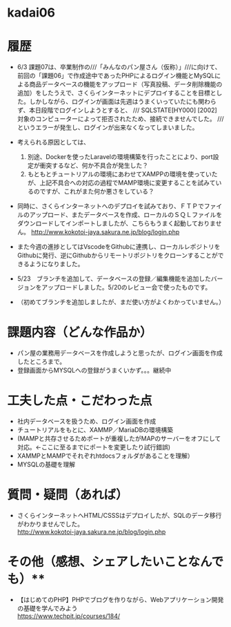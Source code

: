# kadai06

# 履歴
- 6/3 課題07は、卒業制作の///「みんなのパン屋さん（仮称）」///に向けて、前回の「課題06」で作成途中であったPHPによるログイン機能とMySQLによる商品データベースの機能をアップロード（写真投稿、データ削除機能の追加）をしたうえで、さくらインターネットにデプロイすることを目標とした。しかしながら、ログインが画面は先週はうまくいっていたにも関わらず、本日段階でログインしようとすると、
///
SQLSTATE[HY000] [2002] 対象のコンピューターによって拒否されたため、接続できませんでした。
///
というエラーが発生し、ログインが出来なくなってしまいました。
- 考えられる原因としては、
  1. 別途、Dockerを使ったLaravelの環境構築を行ったことにより、port設定が衝突するなど、何か不具合が発生した？
  1. もともとチュートリアルの環境にあわせてXAMPPの環境を使っていたが、上記不具合への対応の過程でMAMP環境に変更することを試みているのですが、これがまた何か悪さをしている？
- 同時に、さくらインターネットへのデプロイを試みており、ＦＴＰでファイルのアップロード、またデータベースを作成、ローカルのＳＱＬファイルをダウンロードしてインポートしましたが、こちらもうまく起動しておりません。
http://www.kokotoi-jaya.sakura.ne.jp/blog/login.php 
- また今週の進捗としてはVscodeをGithubに連携し、ローカルレポジトリをGithubに発行、逆にGithubからリモートリポジトリをクローンすることができるようになりました。

- 5/23　ブランチを追加して、データベースの登録／編集機能を追加したバージョンをアップロードしました。5/20のレビュー会で使ったものです。
- （初めてブランチを追加しましたが、まだ使い方がよくわかっていません。）

# 課題内容（どんな作品か） <br>
- パン屋の業務用データベースを作成しようと思ったが、ログイン画面を作成したところまで。<br>
- 登録画面からMYSQLへの登録がうまくいかず。。。継続中　　<br>

# 工夫した点・こだわった点　　<br>
- 社内データベースを扱うため、ログイン画面を作成  <br>
- チュートリアルをもとに、XAMMP／MariaDBの環境構築<br>
- (MAMPと共存させるためポートが重複したがMAPのサーバーをオフにして対応。←ここに至るまでにポートを変更したり試行錯誤)<br>
- XAMMPとMAMPでそれぞれhtdocsフォルダがあることを理解）<br>
- MYSQLの基礎を理解<br>

# 質問・疑問（あれば）<br>

- さくらインターネットへHTML/CSSSはデプロイしたが、SQLのデータ移行がわかりませんでした。<br>
http://www.kokotoi-jaya.sakura.ne.jp/blog/login.php <br>

# その他（感想、シェアしたいことなんでも）**<br>
- 【はじめてのPHP】PHPでブログを作りながら、Webアプリケーション開発の基礎を学んでみよう<br>
https://www.techpit.jp/courses/184/
<br>
